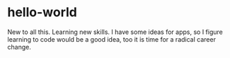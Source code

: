 # hello-world
New to all this. Learning new skills.
I have some ideas for apps, so I figure learning to code would be a good idea, too it is time for a radical career change.
